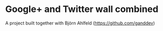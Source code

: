 Google+ and Twitter wall combined
============

A project built together with Björn Ahlfeld (https://github.com/ganddev)
